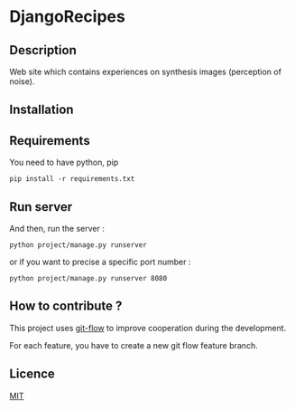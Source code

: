 # DjangoRecipes

## Description

Web site which contains experiences on synthesis images (perception of noise). 

## Installation

## Requirements

You need to have python, pip

```
pip install -r requirements.txt
```

## Run server

And then, run the server :

```
python project/manage.py runserver
```

or if you want to precise a specific port number :

```
python project/manage.py runserver 8080
```


## How to contribute ?

This project uses [git-flow](https://danielkummer.github.io/git-flow-cheatsheet/) to improve cooperation during the development.

For each feature, you have to create a new git flow feature branch.

## Licence

[MIT](LICENSE)
